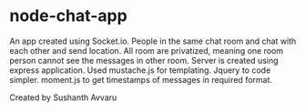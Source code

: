 # node-chat-app
An app created using Socket.io. People in the same chat room and chat with each other and send location. 
All room are privatized, meaning one room person cannot see the messages in other room. Server is created using express application.
Used mustache.js for templating. Jquery to code simpler. moment.js to get timestamps of messages in required format.

Created by Sushanth Avvaru
